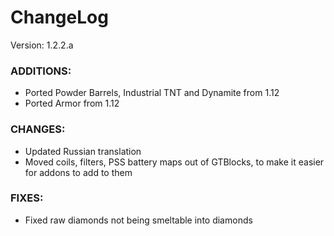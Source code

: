 # ChangeLog

Version: 1.2.2.a

### ADDITIONS:
- Ported Powder Barrels, Industrial TNT and Dynamite from 1.12
- Ported Armor from 1.12

### CHANGES:
- Updated Russian translation
- Moved coils, filters, PSS battery maps out of GTBlocks, to make it easier for addons to add to them

### FIXES:
- Fixed raw diamonds not being smeltable into diamonds